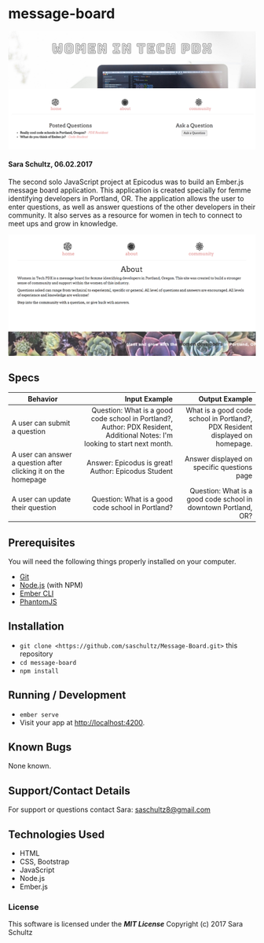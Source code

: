 # message-board

![screenshot](public/assets/images/screenshot.png)

#### Sara Schultz, 06.02.2017

The second solo JavaScript project at Epicodus was to build an Ember.js message board application. This application is created specially for femme identifying developers in Portland, OR. The application allows the user to enter questions, as well as answer questions of the other developers in their community. It also serves as a resource for women in tech to connect to meet ups and grow in knowledge.


![screenshot](public/assets/images/screenshot2.png)


## Specs

| Behavior                   | Input Example     | Output Example    |
| -------------------------- | -----------------:| -----------------:|
|A user can submit a question| Question: What is a good code school in Portland?, Author: PDX Resident, Additional Notes: I'm looking to start next month.| What is a good code school in Portland?, PDX Resident displayed on homepage.|
|A user can answer a question after clicking it on the homepage| Answer: Epicodus is great! Author: Epicodus Student| Answer displayed on specific questions page|
|A user can update their question|Question: What is a good code school in Portland?|Question: What is a good code school in downtown Portland, OR?|

## Prerequisites

You will need the following things properly installed on your computer.

 * [Git](https://git-scm.com/)
 * [Node.js](https://nodejs.org/) (with NPM)
 * [Ember CLI](https://ember-cli.com/)
 * [PhantomJS](http://phantomjs.org/)

## Installation

 * `git clone <https://github.com/saschultz/Message-Board.git>` this repository
 * `cd message-board`
 * `npm install`

## Running / Development

 * `ember serve`
 * Visit your app at [http://localhost:4200](http://localhost:4200).

## Known Bugs

None known.

## Support/Contact Details

For support or questions contact Sara: saschultz8@gmail.com

## Technologies Used
* HTML
* CSS, Bootstrap
* JavaScript
* Node.js
* Ember.js

### License

This software is licensed under the **_MIT License_** Copyright (c) 2017 Sara Schultz
